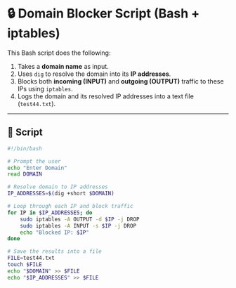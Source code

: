 # 🔒 Domain Blocker Script (Bash + iptables)

This Bash script does the following:
1. Takes a **domain name** as input.
2. Uses `dig` to resolve the domain into its **IP addresses**.
3. Blocks both **incoming (INPUT)** and **outgoing (OUTPUT)** traffic to these IPs using `iptables`.
4. Logs the domain and its resolved IP addresses into a text file (`test44.txt`).

---

## 📜 Script

```bash
#!/bin/bash

# Prompt the user
echo "Enter Domain"
read DOMAIN 

# Resolve domain to IP addresses
IP_ADDRESSES=$(dig +short $DOMAIN)

# Loop through each IP and block traffic
for IP in $IP_ADDRESSES; do
    sudo iptables -A OUTPUT -d $IP -j DROP
    sudo iptables -A INPUT -s $IP -j DROP
    echo "Blocked IP: $IP"
done

# Save the results into a file
FILE=test44.txt 
touch $FILE
echo "$DOMAIN" >> $FILE
echo "$IP_ADDRESSES" >> $FILE

